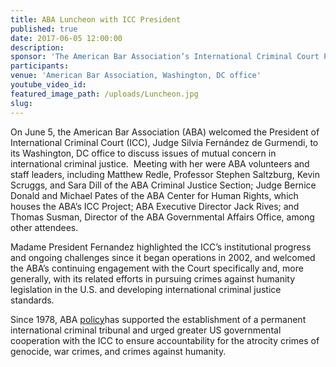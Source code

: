 ```yaml
---
title: ABA Luncheon with ICC President
published: true
date: 2017-06-05 12:00:00
description:
sponsor: 'The American Bar Association’s International Criminal Court Project, the American Bar Association Center for Human Rights, the American Bar Association Criminal Justice Section'
participants:
venue: 'American Bar Association, Washington, DC office'
youtube_video_id:
featured_image_path: /uploads/Luncheon.jpg
slug:
---
```



On June 5, the American Bar Association (ABA) welcomed the President of International Criminal Court (ICC), Judge Silvia Fernández de Gurmendi, to its Washington, DC office to discuss issues of mutual concern in international criminal justice.  Meeting with her were ABA volunteers and staff leaders, including Matthew Redle, Professor Stephen Saltzburg, Kevin Scruggs, and Sara Dill of the ABA Criminal Justice Section; Judge Bernice Donald and Michael Pates of the ABA Center for Human Rights, which houses the ABA’s ICC Project; ABA Executive Director Jack Rives; and Thomas Susman, Director of the ABA Governmental Affairs Office, among other attendees.

Madame President Fernandez highlighted the ICC’s institutional progress and ongoing challenges since it began operations in 2002, and welcomed the ABA’s continuing engagement with the Court specifically and, more generally, with its related efforts in pursuing crimes against humanity legislation in the U.S. and developing international criminal justice standards.

Since 1978, ABA [policy](https://www.aba-icc.org/the-aba-icc-project/aba-policy-on-the-icc/)has supported the establishment of a permanent international criminal tribunal and urged greater US governmental cooperation with the ICC to ensure accountability for the atrocity crimes of genocide, war crimes, and crimes against humanity.